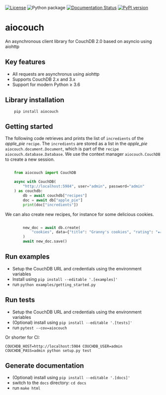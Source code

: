 [![License](https://img.shields.io/badge/License-BSD%203--Clause-blue.svg)](https://opensource.org/licenses/BSD-3-Clause)
![Python package](https://github.com/metricq/aiocouch/workflows/Python%20package/badge.svg)
[![Documentation Status](https://readthedocs.org/projects/aiocouch/badge/?version=latest)](https://aiocouch.readthedocs.io/en/latest/?badge=latest)
[![PyPI version](https://badge.fury.io/py/aiocouch.svg)](https://badge.fury.io/py/aiocouch)


# aiocouch
An asynchronous client library for CouchDB 2.0 based on asyncio using aiohttp

## Key features

- All requests are asynchronus using aiohttp
- Supports CouchDB 2.x and 3.x
- Support for modern Python ≥ 3.6


## Library installation

```
    pip install aiocouch
```

## Getting started

The following code retrieves and prints the list of `incredients` of the *apple_pie* `recipe`.
The `incredients` are stored as a list in the *apple_pie* `aiocouch.document.Document`,
which is part of the `recipe` `aiocouch.database.Database`. We use the context manager
`aiocouch.CouchDB` to create a new session.

```python

    from aiocouch import CouchDB

    async with CouchDB(
        "http://localhost:5984", user="admin", password="admin"
    ) as couchdb:
        db = await couchdb["recipes"]
        doc = await db["apple_pie"]
        print(doc["incredients"])
```

We can also create new recipes, for instance for some delicious cookies.

```python

        new_doc = await db.create(
            "cookies", data={"title": "Granny's cookies", "rating": "★★★★★"}
        )
        await new_doc.save()
```

## Run examples

- Setup the CouchDB URL and credentials using the environment variables
- Install using `pip install --editable '.[examples]'`
- run `python examples/getting_started.py`


## Run tests

- Setup the CouchDB URL and credentials using the environment variables
- (Optional) install using `pip install --editable '.[tests]'`
- run `pytest --cov=aiocouch`


Or shorter for CI:

```
COUCHDB_HOST=http://localhost:5984 COUCHDB_USER=admin COUCHDB_PASS=admin python setup.py test
```

## Generate documentation

- (Optional) install using `pip install --editable '.[docs]'`
- switch to the `docs` directory: `cd docs`
- run `make html`
